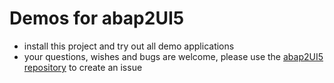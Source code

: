 # Demos for abap2UI5

* install this project and try out all demo applications
* your questions, wishes and bugs are welcome, please use the [abap2UI5 repository](https://github.com/oblomov-dev/ABAP2UI5) to create an issue
